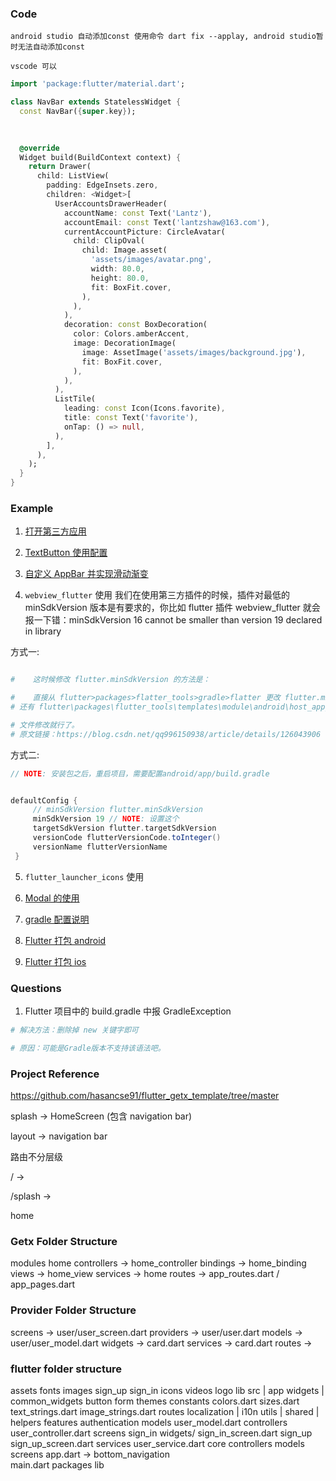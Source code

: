 ### Code

```shell
android studio 自动添加const 使用命令 dart fix --applay, android studio暂时无法自动添加const

vscode 可以

```

```dart
import 'package:flutter/material.dart';

class NavBar extends StatelessWidget {
  const NavBar({super.key});
  
  

  @override
  Widget build(BuildContext context) {
    return Drawer(
      child: ListView(
        padding: EdgeInsets.zero,
        children: <Widget>[
          UserAccountsDrawerHeader(
            accountName: const Text('Lantz'),
            accountEmail: const Text('lantzshaw@163.com'),
            currentAccountPicture: CircleAvatar(
              child: ClipOval(
                child: Image.asset(
                  'assets/images/avatar.png',
                  width: 80.0,
                  height: 80.0,
                  fit: BoxFit.cover,
                ),
              ),
            ),
            decoration: const BoxDecoration(
              color: Colors.amberAccent,
              image: DecorationImage(
                image: AssetImage('assets/images/background.jpg'),
                fit: BoxFit.cover,
              ),
            ),
          ),
          ListTile(
            leading: const Icon(Icons.favorite),
            title: const Text('favorite'),
            onTap: () => null,
          ),
        ],
      ),
    );
  }
}
```

### Example

1. [打开第三方应用](https://blog.csdn.net/nicepainkiller/article/details/121303253#:~:text=Flutter%20%E6%89%93%E5%BC%80%E5%A4%96%E9%83%A8%E7%AC%AC%E4%B8%89%E6%96%B9%E5%BA%94%E7%94%A8%201%20https%3A%20%2F%2F%20pub.flutter-io.cn%20%2F%20packages,sd%20k%3A%20flutter%206%20url%20_launcher%3A%20%5E%206.0.10)

2. [TextButton 使用配置](https://blog.csdn.net/zl18603543572/article/details/109545733)

3. [自定义 AppBar 并实现滑动渐变](https://blog.csdn.net/u013600907/article/details/101456290)

4. `webview_flutter` 使用
   我们在使用第三方插件的时候，插件对最低的 minSdkVersion 版本是有要求的，你比如 flutter 插件 webview_flutter 就会报一下错：minSdkVersion 16 cannot be smaller than version 19 declared in library

方式一:

```sh

#    这时候修改 flutter.minSdkVersion 的方法是：

#    直接从 flutter>packages>flatter_tools>gradle>flatter 更改 flutter.minSdkVersion 和 flutter.targetSdkVersion。
# 还有 flutter\packages\flutter_tools\templates\module\android\host_app_common\app.tmpl\build.gradle.tmpl

# 文件修改就行了。
# 原文链接：https://blog.csdn.net/qq996150938/article/details/126043906

```

方式二:

```gradle
// NOTE: 安装包之后，重启项目，需要配置android/app/build.gradle


defaultConfig {
     // minSdkVersion flutter.minSdkVersion
     minSdkVersion 19 // NOTE: 设置这个
     targetSdkVersion flutter.targetSdkVersion
     versionCode flutterVersionCode.toInteger()
     versionName flutterVersionName
 }

```

5. `flutter_launcher_icons` 使用

6. [Modal 的使用](https://www.educative.io/answers/how-to-use-modal-in-flutter)

7. [gradle 配置说明](https://juejin.cn/post/7160337743552675847)

8. [Flutter 打包 android](https://juejin.cn/post/7207078219215929402)

9. [Flutter 打包 ios](https://juejin.cn/post/7209653045310210108)

### Questions

1. Flutter 项目中的 build.gradle 中报 GradleException

```sh
# 解决方法：删除掉 new 关键字即可

# 原因：可能是Gradle版本不支持该语法吧。
```

### Project Reference

https://github.com/hasancse91/flutter_getx_template/tree/master

splash -> HomeScreen (包含 navigation bar)

layout -> navigation bar

路由不分层级

/ ->

/splash ->

home

### Getx Folder Structure

modules
home
controllers -> home_controller
bindings -> home_binding
views -> home_view
services -> home
routes -> app_routes.dart / app_pages.dart

### Provider Folder Structure

screens -> user/user_screen.dart
providers -> user/user.dart
models -> user/user_model.dart
widgets -> card.dart
services -> card.dart
routes ->


### flutter folder structure

assets
   fonts
   images
      sign_up
      sign_in
   icons
   videos
   logo
lib
   src | app
      widgets | common_widgets
         button
         form
      themes
      constants
         colors.dart
         sizes.dart
         text_strings.dart
         image_strings.dart
      routes
      localization | i10n
      utils | shared | helpers
      features
         authentication
            models
               user_model.dart
            controllers
               user_controller.dart
            screens
               sign_in
                  widgets/
                  sign_in_screen.dart
               sign_up
                  sign_up_screen.dart
            services
               user_service.dart
         core
            controllers
            models
            screens
      app.dart -> bottom_navigation      
   main.dart
packages
   lib

